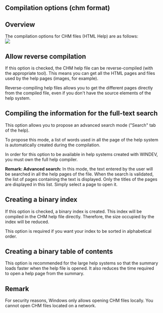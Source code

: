 
## Compilation options (chm format)
			



<a name="NOTE0"></a>
<a name="NOTE0_1"></a>


## Overview
<a name="overview_ELTTEXTE000109"></a>
The compilation options for CHM files (HTML Help) are as follows: <br>![](https://doc.pcsoft.fr/en-US/images/image.awp?langid=3&name=aide_compilation%20-%20HC%20N%B0005.gif)






<a name="NOTE1"></a>
<a name="NOTE1_1"></a>


## Allow reverse compilation
<a name="allow_reverse_compilation_ELTTEXTE000133"></a>
If this option is checked, the CHM help file can be reverse-compiled (with the appropriate tool). This means you can get all the HTML pages and files used by the help pages (images, for example).

Reverse-compiling help files allows you to get the different pages directly from the compiled file, even if you don't have the source elements of the help system.

<a name="NOTE2"></a>
<a name="NOTE2_1"></a>


## Compiling the information for the full-text search
<a name="compiling_the_information_for_the_fulltext_search_ELTTEXTE000157"></a>
This option allows you to propose an advanced search mode ("Search" tab of the help).

To propose this mode, a list of words used in all the page of the help system is automatically created during the compilation.

In order for this option to be available in help systems created with WINDEV, you must own the full help compiler.

**Remark: Advanced search:** In this mode, the text entered by the user will be searched in all the help pages of the file. When the search is validated, the list of pages containing the text is displayed. Only the titles of the pages are displayed in this list. Simply select a page to open it.

<a name="NOTE3"></a>
<a name="NOTE3_1"></a>


## Creating a binary index
<a name="creating_binary_index_ELTTEXTE000181"></a>
If this option is checked, a binary index is created. This index will be compiled in the CHM help file directly. Therefore, the size occupied by the index will be reduced.

This option is required if you want your index to be sorted in alphabetical order.

<a name="NOTE4"></a>
<a name="NOTE4_1"></a>


## Creating a binary table of contents
<a name="creating_binary_table_contents_ELTTEXTE000205"></a>
This option is recommended for the large help systems so that the summary loads faster when the help file is opened. It also reduces the time required to open a help page from the summary.

<a name="NOTE5"></a>
<a name="NOTE5_1"></a>


## Remark
<a name="remark_ELTTEXTE000229"></a>
For security reasons, Windows only allows opening CHM files locally. You cannot open CHM files located on a network.


